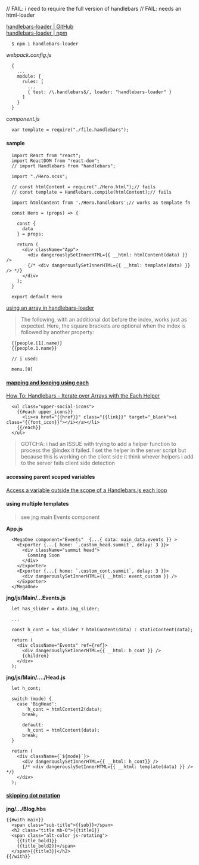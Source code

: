 // FAIL: i need to require the full version of handlebars 
// FAIL: needs an html-loader

[handlebars-loader | GitHub](https://github.com/pcardune/handlebars-loader/blob/144127f8cd246742273611680623749d8a0fb94a/examples/basic/app.js)   
[handlebars-loader | npm](https://www.npmjs.com/package/handlebars-loader)   

```
  $ npm i handlebars-loader
```

_webpack.config.js_   

```
  {
    ...
    module: {
      rules: [
        ...
        { test: /\.handlebars$/, loader: "handlebars-loader" }
      ]
    }
  }
```
_component.js_   

```
  var template = require("./file.handlebars");
```

#### sample   

```
  import React from "react";
  import ReactDOM from "react-dom";
  // import Handlebars from "handlebars";

  import "./Hero.scss";

  // const htmlContent = require("./Hero.html");// fails
  // const template = Handlebars.compile(htmlContent);// fails

  import htmlContent from './Hero.handlebars';// works as template fn

  const Hero = (props) => {

    const {
      data
    } = props;

    return (
      <div className="App">
        <div dangerouslySetInnerHTML={{ __html: htmlContent(data) }} />
        {/* <div dangerouslySetInnerHTML={{ __html: template(data) }} /> */}
      </div>
    );
  }

  export default Hero
```

[using an array in handlebars-loader](https://stackoverflow.com/questions/8044219/how-do-i-access-an-access-array-item-by-index-in-handlebars)   

  > The following, with an additional dot before the index, works just as expected. Here, the square brackets are optional when the index is followed by another property:

```
  {{people.[1].name}}
  {{people.1.name}}

  // i used:

  menu.[0]
```

#### [mapping and looping using each](https://handlebarsjs.com/guide/builtin-helpers.html#each)   
[How To: Handlebars - Iterate over Arrays with the Each Helper](http://jsdev.wikidot.com/howto:11)   


```
  <ul class="upper-social-icons">
    {{#each upper_icons}}
      <li><a href="{{href}}" class="{{link}}" target="_blank"><i class="{{font_icon}}"></i></a></li>
    {{/each}}
  </ul>
```

> GOTCHA: i had an ISSUE with trying to add a helper function to process the @index
> it failed. I set the helper in the server script but because this is working on the client side it think
> whever helpers i add to the server fails client side detection

#### accessing parent scoped variables
[Access a variable outside the scope of a Handlebars.js each loop](https://stackoverflow.com/questions/13645084/access-a-variable-outside-the-scope-of-a-handlebars-js-each-loop)   

#### using multiple templates
> see jng main Events component

**App.js**
```
  <MegaOne component="Events"  {...{ data: main_data.events }} >
    <Exporter {...{ home: `.custom_head.summit`, delay: 3 }}>
      <div className="summit head">
        Comming Soon
      </div>
    </Exporter>
    <Exporter {...{ home: `.custom_cont.summit`, delay: 3 }}>
      <div dangerouslySetInnerHTML={{ __html: event_custom }} />
    </Exporter>
  </MegaOne>
```

**jng/js/Main/...Events.js**   
```
  let has_slider = data.img_slider;

  ...

  const h_cont = has_slider ? htmlContent(data) : staticContent(data);

  return (
    <div className="Events" ref={ref}>
      <div dangerouslySetInnerHTML={{ __html: h_cont }} />
      {children}
    </div>
  );
```

**jng/js/Main/..../Head.js**
```
  let h_cont; 
  
  switch (mode) {
    case 'BigHead':
        h_cont = htmlContent2(data);
      break;
  
      default:
        h_cont = htmlContent(data);
      break;
  }

  return (
    <div className={`${mode}`}>
      <div dangerouslySetInnerHTML={{ __html: h_cont}} />
      {/* <div dangerouslySetInnerHTML={{ __html: template(data) }} /> */}
    </div>
  );
```

#### [skipping dot notation](https://handlebarsjs.com/guide/builtin-helpers.html#with)   

**jng/.../Blog.hbs**
```
{{#with main}}
  <span class="sub-title">{{sub}}</span>
  <h2 class="title mb-0">{{title1}}
  <span class="alt-color js-rotating">
    {{title_bold1}}
    {{title_bold2}}</span>
  </span>{{title3}}</h2>
{{/with}}
```
